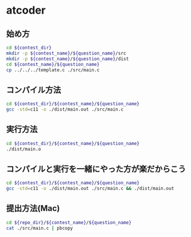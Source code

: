 # atcoder

## 始め方

```bash
cd ${contest_dir}
mkdir -p ${contest_name}/${question_name}/src
mkdir -p ${contest_name}/${question_name}/dist
cd ${contest_name}/${question_name}
cp ../../../template.c ./src/main.c
```

## コンパイル方法

```bash
cd ${contest_dir}/${contest_name}/${question_name}
gcc -std=c11 -o ./dist/main.out ./src/main.c
```

## 実行方法

```bash
cd ${contest_dir}/${contest_name}/${question_name}
./dist/main.o
```

## コンパイルと実行を一緒にやった方が楽だからこう

```bash
cd ${contest_dir}/${contest_name}/${question_name}
gcc -std=c11 -o ./dist/main.out ./src/main.c && ./dist/main.out
```

## 提出方法(Mac)

```bash
cd ${repo_dir}/${contest_name}/${question_name}
cat ./src/main.c | pbcopy
```
